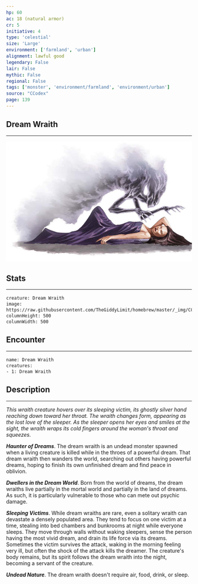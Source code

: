```yaml
---
hp: 60
ac: 18 (natural armor)
cr: 5
initiative: 4
type: 'celestial'    
size: 'Large'
environment: ['farmland', 'urban']
alignment: lawful good
legendary: False
lair: False
mythic: False
regional: False
tags: ['monster', 'environment/farmland', 'environment/urban']
source: "CCodex"
page: 139
---
```


## Dream Wraith
---

![|600](https://raw.githubusercontent.com/TheGiddyLimit/homebrew/master/_img/CCodex/dreamwraith.jpg)

## Stats
---

```statblock
creature: Dream Wraith
image: https://raw.githubusercontent.com/TheGiddyLimit/homebrew/master/_img/CCodex/dreamwraith_token.png
columnHeight: 500
columnWidth: 500
```

## Encounter
---

```encounter-table
name: Dream Wraith
creatures:
- 1: Dream Wraith
```

## Description
---
_This wraith creature hovers over its sleeping victim, its ghostly silver hand reaching down toward her throat. The wraith changes form, appearing as the lost love of the sleeper. As the sleeper opens her eyes and smiles at the sight, the wraith wraps its cold fingers around the woman's throat and squeezes._

**_Haunter of Dreams_**. The dream wraith is an undead monster spawned when a living creature is killed while in the throes of a powerful dream. That dream wraith then wanders the world, searching out others having powerful dreams, hoping to finish its own unfinished dream and find peace in oblivion.


**_Dwellers in the Dream World_**. Born from the world of dreams, the dream wraiths live partially in the mortal world and partially in the land of dreams. As such, it is particularly vulnerable to those who can mete out psychic damage.


**_Sleeping Victims_**. While dream wraiths are rare, even a solitary wraith can devastate a densely populated area. They tend to focus on one victim at a time, stealing into bed chambers and bunkrooms at night while everyone sleeps. They move through walls without waking sleepers, sense the person having the most vivid dream, and drain its life force via its dreams. Sometimes the victim survives the attack, waking in the morning feeling very ill, but often the shock of the attack kills the dreamer. The creature's body remains, but its spirit follows the dream wraith into the night, becoming a servant of the creature.


**_Undead Nature_**. The dream wraith doesn't require air, food, drink, or sleep.






